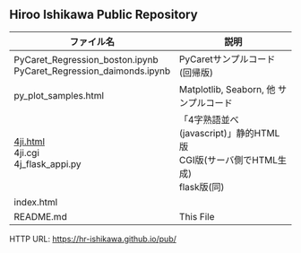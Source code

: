 ## Hiroo Ishikawa Public Repository

|ファイル名|説明|
|-----|-----|
|PyCaret_Regression_boston.ipynb<br>PyCaret_Regression_daimonds.ipynb|PyCaretサンプルコード(回帰版)|
|py_plot_samples.html|Matplotlib, Seaborn, 他 サンプルコード|
|[4ji.html](https://hr-ishikawa.github.io/pub/4ji.html)<br>4ji.cgi<br>4j_flask_appi.py|「4字熟語並べ(javascript)」静的HTML版<br>CGI版(サーバ側でHTML生成)<br>flask版(同)|
|index.html||
|README.md|This File|

HTTP URL: https://hr-ishikawa.github.io/pub/


